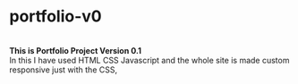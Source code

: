 # portfolio-v0
<br>
<b> This is Portfolio Project Version 0.1</b>
<br>
In this I have used HTML CSS Javascript and the whole site is made custom responsive just with the CSS,
